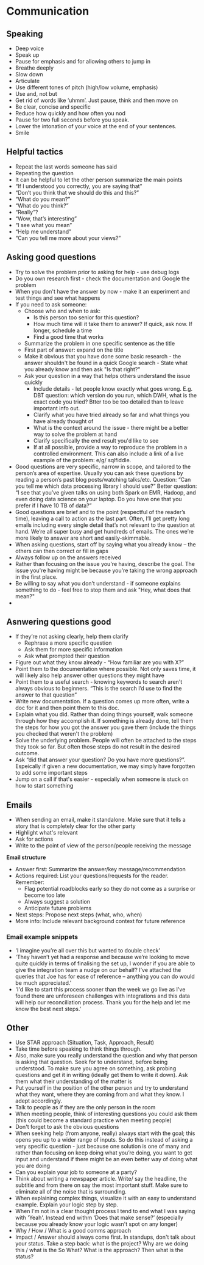 # Communication 

## Speaking
- Deep voice
- Speak up 
- Pause for emphasis and for allowing others to jump in 
- Breathe deeply
- Slow down 
- Articulate 
- Use different tones of pitch (high/low volume, emphasis) 
- Use and, not but 
- Get rid of words like ‘uhmm’. Just pause, think and then move on 
- Be clear, concise and specific 
- Reduce how quickly and how often you nod
- Pause for two full seconds before you speak.
- Lower the intonation of your voice at the end of your sentences.
- Smile

## Helpful tactics
- Repeat the last words someone has said
- Repeating the question
- It can be helpful to let the other person summarize the main points
- “If I understood you correctly, you are saying that”
- “Don’t you think that we should do this and this?”
- “What do you mean?”
- “What do you think?”
- “Really”?
- “Wow, that’s interesting”
- “I see what you mean”
- “Help me understand”
- “Can you tell me more about your views?”

## Asking good questions
- Try to solve the problem prior to asking for help - use debug logs
- Do you own research first - check the documentation and Google the problem
- When you don't have the answer by now - make it an experiment and test things and see what happens
- If you need to ask someone: 
  - Choose who and when to ask: 
    - Is this person too senior for this question?
    - How much time will it take them to answer? If quick, ask now. If longer, schedule a time
    - Find a good time that works
  - Summarize the problem in one specific sentence as the title 
  - First part of answer: expand on the title 
  - Make it obvious that you have done some basic research - the answer shouldn't be found in a quick Google search - State what you already know and then ask "Is that right?"
  - Ask your question in a way that helps others understand the issue quickly 
      - Include details - let people know exactly what goes wrong. E.g. DBT question: which version do you run, which DWH, what is the exact code you tried? Btter too be too detailed than to leave important info out. 
      - Clarify what you have tried already so far and what things you have already thought of 
      - What is the context around the issue - there might be a better way to solve the problem at hand
      - Clarify specifically the end result you'd like to see
      - If at all possible, provide a way to reproduce the problem in a controlled environment. This can also include a link of a live example of the problem: e/g/ sqlfiddle. 
- Good questions are very specific, narrow in scope, and tailored to the person’s area of expertise. Usually you can ask these questions by reading a person’s past blog posts/watching talks/etc. Question: “Can you tell me which data processing library I should use?” Better question: “I see that you’ve given talks on using both Spark on EMR, Hadoop, and even doing data science on your laptop. Do you have one that you prefer if I have 10 TB of data?”
- Good questions are brief and to the point (respectful of the reader’s time), leaving a call to action as the last part. Often, I’ll get pretty long emails including every single detail that’s not relevant to the question at hand. We’re all super busy and get hundreds of emails. The ones we’re more likely to answer are short and easily-skimmable.
- When asking questions, start off by saying what you already know – the others can then correct or fill in gaps 
- Always follow up on the answers received 
- Rather than focusing on the issue you're having, describe the goal. The issue you're having might be because you're taking the wrong approach in the first place. 
- Be willing to say what you don’t understand - if someone explains something to do - feel free to stop them and ask "Hey, what does that mean?"
- 

## Asnwering questions good
- If they’re not asking clearly, help them clarify
  - Rephrase a more specific question 
  - Ask them for more specific information 
  - Ask what prompted their question
- Figure out what they know already - “How familiar are you with X?”
- Point them to the documentation where possible. Not only saves time, it will likely also help answer other questions they might have  
- Point them to a useful search - knowing keywords to search aren't always obvious to beginners. “This is the search I’d use to find the answer to that question”
- Write new documentation. If a question comes up more often, write a doc for it and then point them to this doc. 
- Explain what you did. Rather than doing things yourself, walk someone through how they accomplish it. If something is already done, tell them the steps for how you got the answer you gave them (include the things you checked that weren't the problem)
- Solve the underlying problem. People will often be attached to the steps they took so far. But often those steps do not result in the desired outcome. 
- Ask “did that answer your question? Do you have more questions?”. Espeically if given a new documentation, we may simply have forgotten to add some important steps 
- Jump on a call if that's easier - especially when someone is stuck on how to start something

## Emails 
- When sending an email, make it standalone. Make sure that it tells a story that is completely clear for the other party 
- Highlight what's relevant 
- Ask for actions 
- Write to the point of view of the person/people receiving the message

**Email structure**
- Answer first: Summarize the answer/key message/recommendation
- Actions required: List your questions/requests for the reader. Remember:
  - Flag potential roadblocks early so they do not come as a surprise or become too late
  - Always suggest a solution
  - Anticipate future problems
- Next steps: Propose next steps (what, who, when)
- More info: Include relevant background context for future reference

### Email example snippets
- 'I imagine you’re all over this but wanted to double check'
- 'They haven’t yet had a response and because we’re looking to move quite quickly in terms of finalising the set up, I wonder if you are able to give the integration team a nudge on our behalf?  I’ve attached the queries that Joe has for ease of reference – anything you can do would be much appreciated.'
- 'I'd like to start this process sooner than the week we go live as I've found there are unforeseen challenges with integrations and this data will help our reconciliation process. Thank you for the help and let me know the best next steps.'

## Other
- Use STAR approach (Situation, Task, Approach, Result)
- Take time before speaking to think things through. 
- Also, make sure you really understand the question and why that person is asking that question. Seek for to understand, before being understood. To make sure you agree on something, ask probing questions and get it in writing (ideally get them to write it down). Ask them what their understanding of the matter is  
- Put yourself in the position of the other person and try to understand what they want, where they are coming from and what they know. I adept accordingly. 
- Talk to people as if they are the only person in the room
- When meeting people, think of interesting questions you could ask them (this could become a standard practice when meeting people) 
- Don't forget to ask the obvious questions 
- When seeking help (from anyone, really) always start with the goal; this opens you up to a wider range of inputs. So do this instead of asking a very specific question - just because one solution is one of many and rather than focusing on keep doing what you’re doing, you want to get input and understand if there might be an even better way of doing what you are doing 
- Can you explain your job to someone at a party? 
- Think about writing a newspaper article. Write/ say the headline, the subtitle and from there on say the most important stuff. Make sure to eliminate all of the noise that is surrounding.
- When explaining complex things, visualize it with an easy to understand example. Explain your logic step by step. 
- When I'm not in a clear thought process I tend to end what I was saying with 'Yeah'. Instead end withm ‘Does that make sense?’ (especially because you already know your logic wasn't spot on any longer)
- Why / How / What is a good comms approach
- Impact / Answer should always come first. In standups, don't talk about your status. Take a step back: what is the project? Why are we doing this / what is the So What? What is the approach? Then what is the status? 